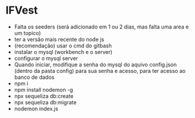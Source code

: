 # IFVest
- Falta os seeders (será adicionado em 1 ou 2 dias, mas falta uma area e um topico)
- ter a versão mais recente do node js
- (recomendação) usar o cmd do gitbash
- instalar o mysql (workbench e o server)
- configurar o mysql server
- Quando iniciar, modifique a senha do mysql do aquivo config.json (dentro da pasta config) para sua senha e acesso, para ter acesso ao banco de dados
- npm i
- npm install nodemon -g
- npx sequeliza db:create
- npx sequeliza db:migrate
- nodemon index.js
